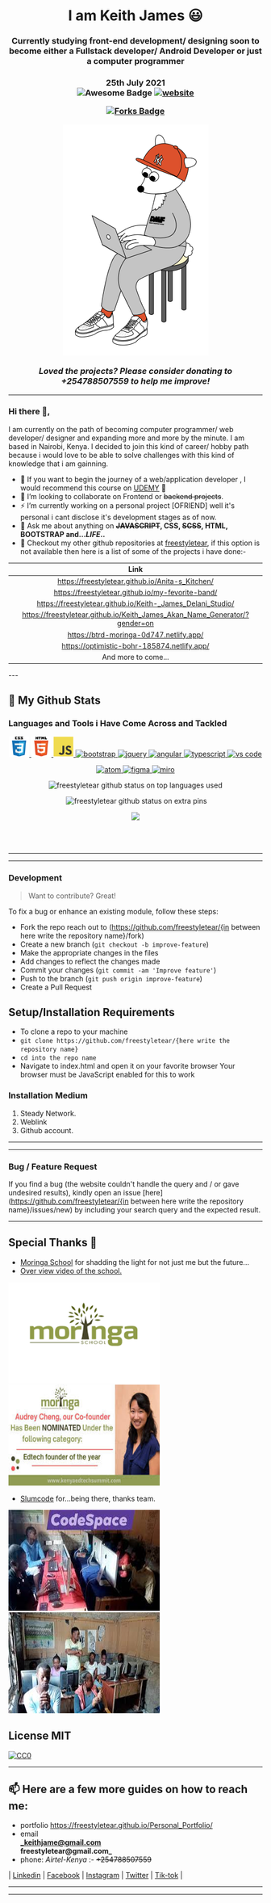 <h1 align="center">I am Keith James 😃</h1>
<h3 align="center"> Currently studying front-end development/ designing soon to become either a Fullstack developer/ Android Developer or just a computer programmer</h3> 
<h3 align="center">25th July 2021

<div align="center">
<img src="https://cdn.rawgit.com/sindresorhus/awesome/d7305f38d29fed78fa85652e3a63e154dd8e8829/media/badge.svg" alt="Awesome Badge"/>
<a href="https://arbeitnow.com/?utm_source=awesome-github-profile-readme"><img src="https://img.shields.io/static/v1?label=&labelColor=505050&message=arbeitnow&color=%230076D6&style=flat&logo=google-chrome&logoColor=%230076D6" alt="website"/></a>


<a href="https://github.com/freestyletear/I-am-Keith-James-/network/members"><img src="https://img.shields.io/github/forks/freestyletear/I-am-Keith-James-" alt="Forks Badge"/></a>


<img alt="Awesome GitHub Profile Readme" src="https://raw.githubusercontent.com/freestyletear/I-am-Keith-James-/master/images/11.gif"> </img>

<i>Loved the projects? Please consider **donating**  to +254788507559 to help me improve!</i>

</div>

---
 ### Hi there 👋,

 I am currently on the path of becoming computer programmer/ web developer/ designer and expanding more and more by the minute. I am based in Nairobi, Kenya. I decided to join this kind of career/ hobby path because i would love to be able to solve challenges with this kind of knowledge that i am gainning.

- 🌱 If you want to begin the journey of a web/application developer , I would recommend this course on [UDEMY](https://www.udemy.com/course/the-web-developer-bootcamp/) 🥳
- 📝 I’m looking to collaborate on Frontend or ~~backend projects~~.
- ⚡  I’m currently working on a personal project [OFRIEND] well it's personal i cant disclose it's development stages as of now.
- 💬 Ask me about anything on **~~JAVASCRIPT~~, CSS, ~~SCSS~~, HTML, BOOTSTRAP and..._LIFE_..**
- 👯 Checkout my other github repositories at [freestyletear](https://github.com/freestyletear?tab=repositories), if this option is not available then here is a list of some of the projects i have done:-

<div align="center">

| Link                                                                       |
|:--------------------------------------------------------------------------:|
| https://freestyletear.github.io/Anita-s_Kitchen/                           |
| https://freestyletear.github.io/my-fevorite-band/                          |
| https://freestyletear.github.io/Keith-_James_Delani_Studio/                |
| https://freestyletear.github.io/Keith_James_Akan_Name_Generator/?gender=on |
| https://btrd-moringa-0d747.netlify.app/                                    |
| https://optimistic-bohr-185874.netlify.app/                                |
| And more to come...                                                        |
</div>                                                     
---

## 🔭 My Github Stats
### Languages and Tools i Have Come Across and Tackled
<p align="center"> <a href="https://www.w3schools.com/css/" target="_blank"> <img src="https://raw.githubusercontent.com/devicons/devicon/master/icons/css3/css3-original-wordmark.svg" alt="css3" width="40" height="40"/> </a> <a href="https://www.w3.org/html/" target="_blank"> <img src="https://raw.githubusercontent.com/devicons/devicon/master/icons/html5/html5-original-wordmark.svg" alt="html5" width="40" height="40"/> </a> <a href="https://developer.mozilla.org/en-US/docs/Web/JavaScript" target="_blank"> <img src="https://raw.githubusercontent.com/devicons/devicon/master/icons/javascript/javascript-original.svg" alt="javascript" width="40" height="40"/> </a> <a href="https://getbootstrap.com/" target="_blank"> <img src="https://miro.medium.com/max/2000/1*9HanDsRU11ZMsgDGJwN96w.png" alt="bootstrap" width="40" height="40"/> </a> <a href="https://jquery.com/" target="_blank"> <img src="https://cms-assets.tutsplus.com/uploads/users/30/posts/35633/preview_image/jquery-js.png" alt="jquery" width="40" height="40"/> </a> <a href="https://angular.io/" target="_blank"> <img src="https://upload.wikimedia.org/wikipedia/commons/thumb/c/cf/Angular_full_color_logo.svg/250px-Angular_full_color_logo.svg.png" alt="angular" width="40" height="40"/> </a> <a href="https://www.typescriptlang.org/" target="_blank"> <img src="https://laracasts.s3.amazonaws.com/series/thumbnails/typescript-for-beginners.png" alt="typescript" width="40" height="40"/> </a> <a href="https://code.visualstudio.com/docs/supporting/FAQ" target="_blank"> <img src="https://miro.medium.com/max/1200/1*u9Rw2zT1kQl0I0Oa-9vc_g.png" alt="vs code" width="40" height="40"/> </a> </p>

<p align="center"> <a href="https://en.wikipedia.org/wiki/Atom_(text_editor)" target="_blank"> <img src="https://download.softwsp.com/sites/13/2017/04/icon-atom.png" alt="atom" width="40" height="40"/> </a> <a href="https://www.theme-junkie.com/what-is-figma/" target="_blank"> <img src="https://image.topuwp.com/icon/2020-04-24/eec15c26939935795728ade75c3fff64.png" alt="figma" width="40" height="40"/> </a> <a href="https://help.miro.com/hc/en-us/articles/360017730533-What-Is-Miro-" target="_blank"> <img src="https://www.uxlift.org/assets/images/miro.png" alt="miro" width="40" height="40"/> </a> </p>

<p align="center"><img src="https://github-readme-stats.vercel.app/api/top-langs?username=freestyletear&show_icons=true&locale=en&layout=compact&theme=cobalt" alt="freestyletear github status on top languages used" /></p>

<p align="center">&nbsp;<img src="https://github-readme-stats.vercel.app/api?username=freestyletear&show_icons=true&locale=en&theme=cobalt" alt="freestyletear github status on extra pins" /></p>


<p align="center"> <a href="https://readme-stats-cfgj2cxdy.vercel.app/api?username=freestyletear&show_icons=true&theme=cobalt">
  <img src = "https://github-readme-streak-stats.herokuapp.com/?user=freestyletear&show_icons=true&theme=cobalt&locale=en&layout=compact">
</a> </p>
<br><br>

---
---
### Development
>Want to contribute? Great!

To fix a bug or enhance an existing module, follow these steps:

- Fork the repo reach out to (https://github.com/freestyletear/{in between here write the repository name}/fork)
- Create a new branch (`git checkout -b improve-feature`)
- Make the appropriate changes in the files
- Add changes to reflect the changes made
- Commit your changes (`git commit -am 'Improve feature'`)
- Push to the branch (`git push origin improve-feature`)
- Create a Pull Request 


## Setup/Installation Requirements
* To clone a repo to your machine 
* `git clone https://github.com/freestyletear/{here write the repository name}`
* `cd into the repo name`
* Navigate to index.html  and open it on your favorite browser
Your browser must be JavaScript enabled for this to work

### Installation Medium
1. Steady Network.
2. Weblink
3. Github account.
---
---
### Bug / Feature Request

If you find a bug (the website couldn't handle the query and / or gave undesired results), kindly open an issue [here](https://github.com/freestyletear/{in between here write the repository name}/issues/new) by including your search query and the expected result.

---

## Special Thanks 🙇
- [Moringa School](https://moringaschool.com) for shadding the light for not just me but the future...
- [Over view video of the school.](https://www.youtube.com/watch?v=AtozUZ_GZRw&t=173s)

<p align="left"> <img src="https://raw.githubusercontent.com/freestyletear/I-am-Keith-James-/master/images/ms.png" alt="Image showcasing Moringa School logo" width="300" height="200"/>  <img src="https://raw.githubusercontent.com/freestyletear/I-am-Keith-James-/master/images/ms2.jpeg" alt="Image showcasing Moringa School Co-Founder" width="300" height="200"/> </p> 

- [Slumcode](http://slumcode.org/) for...being there, thanks team.

<p align="left"> <img src="https://raw.githubusercontent.com/freestyletear/I-am-Keith-James-/master/images/sh.jpeg" alt="Image showcasing me and other students at Slumcode Hub" width="300" height="200"/>  <img src="https://raw.githubusercontent.com/freestyletear/I-am-Keith-James-/master/images/sh3.jpeg" alt="Image showcasing me and other students at Slumcode Hub" width="300" height="200"/> </p> 

## License **MIT**

[![CC0](https://licensebuttons.net/l/publicdomain/88x31.png)](https://raw.githubusercontent.com/freestyletear/I-am-Keith-James-/master/LICENSE)

---

## 📫 Here are a few more guides on how to reach me:

- portfolio https://freestyletear.github.io/Personal_Portfolio/
- email <br>**_keithjame@gmail.com<br>freestyletear@gmail.com_**
- phone: _Airtel-Kenya_ :- ~~+254788507559~~

| [Linkedin](https://www.linkedin.com/in/keith-james-34a3041ba/) |
[Facebook](https://web.facebook.com/keithjamesmerchantmagnifico/) |
[Instagram](https://www.instagram.com/freestyletear/) |
[Twitter](https://twitter.com/KeithJa90059609) |
[Tik-tok](https://www.tiktok.com/@keithjames_themerchant?lang=en) |

---
---